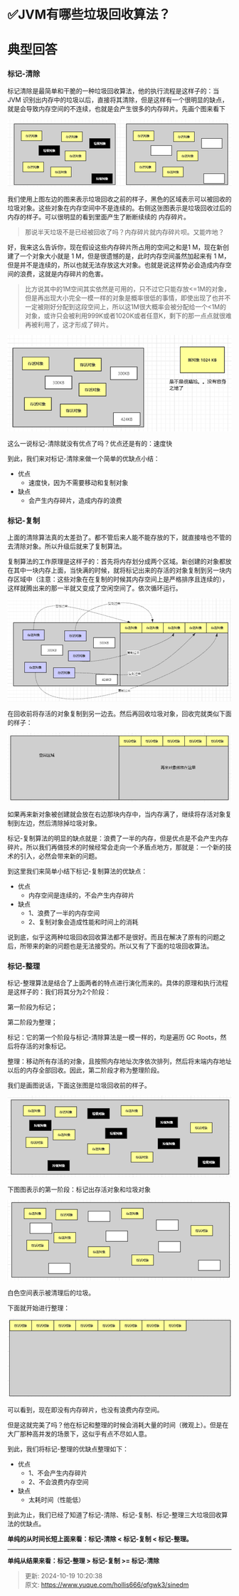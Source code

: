 # ✅JVM有哪些垃圾回收算法？

# 典型回答
### 标记-清除
标记清除是最简单和干脆的一种垃圾回收算法，他的执行流程是这样子的：当 JVM 识别出内存中的垃圾以后，直接将其清除，但是这样有一个很明显的缺点，就是会导致内存空间的不连续，也就是会产生很多的内存碎片。先画个图来看下



![1670154913257-cc81dc24-73c5-4b4f-9eac-9ee3023b1146.png](./img/0hEd2MWatG1xlTAJ/1670154913257-cc81dc24-73c5-4b4f-9eac-9ee3023b1146-500294.png)

我们使用上图左边的图来表示垃圾回收之前的样子，黑色的区域表示可以被回收的垃圾对象。这些对象在内存空间中不是连续的。右侧这张图表示是垃圾回收过后的内存的样子。可以很明显的看到里面产生了断断续续的 内存碎片。



> 那说半天垃圾不是已经被回收了吗？内存碎片就内存碎片呗。又能咋地？
>



好，我来这么告诉你，现在假设这些内存碎片所占用的空间之和是1 M，现在新创建了一个对象大小就是 1 M，但是很遗憾的是，此时内存空间虽然加起来有 1 M，但是并不是连续的，所以也就无法存放这大对象。也就是说这样势必会造成内存空间的浪费，这就是内存碎片的危害。



> 比方说其中的1M空间其实依然是可用的，只不过它只能存放<=1M的对象，但是再出现大小完全一模一样的对象是概率很低的事情，即使出现了也并不一定被刚好分配到这段空间上，所以这1M很大概率会被分配给一个<1M的对象，或许只会被利用999K或者1020K或者任意K，剩下的那一点点就很难再被利用了，这才形成了碎片。
>



![1670154913334-9eb41eee-0121-451f-b968-47bb74978b4b.png](./img/0hEd2MWatG1xlTAJ/1670154913334-9eb41eee-0121-451f-b968-47bb74978b4b-104236.png)



这么一说标记-清除就没有优点了吗？优点还是有的：速度快

到此，我们来对标记-清除来做一个简单的优缺点小结：

+ 优点
    - 速度快，因为不需要移动和复制对象
+ 缺点
    - 会产生内存碎片，造成内存的浪费

### 
### 标记-复制
上面的清除算法真的太差劲了。都不管后来人能不能存放的下，就直接啥也不管的去清除对象。所以升级后就来了复制算法。



复制算法的工作原理是这样子的：首先将内存划分成两个区域。新创建的对象都放在其中一块内存上面，当快满的时候，就将标记出来的存活的对象复制到另一块内存区域中（注意：这些对象在在复制的时候其内存空间上是严格排序且连续的），这样就腾出来的那一半就又变成了空闲空间了。依次循环运行。

![1670154913319-524e06c8-3a62-4cd1-bb50-6e0cdb362534.png](./img/0hEd2MWatG1xlTAJ/1670154913319-524e06c8-3a62-4cd1-bb50-6e0cdb362534-664771.png)

在回收前将存活的对象复制到另一边去。然后再回收垃圾对象，回收完就类似下面的样子：

![1670154913266-620d8b08-3141-4fad-adaf-9d68dd6c6b54.png](./img/0hEd2MWatG1xlTAJ/1670154913266-620d8b08-3141-4fad-adaf-9d68dd6c6b54-891784.png)

如果再来新对象被创建就会放在右边那块内存中，当内存满了，继续将存活对象复制到左边，然后清除掉垃圾对象。



标记-复制算法的明显的缺点就是：浪费了一半的内存，但是优点是不会产生内存碎片。所以我们再做技术的时候经常会走向一个矛盾点地方，那就是：一个新的技术的引入，必然会带来新的问题。



到这里我们来简单小结下标记-复制算法的优缺点：

+ 优点
    - 内存空间是连续的，不会产生内存碎片
+ 缺点
    - 1、浪费了一半的内存空间
    - 2、复制对象会造成性能和时间上的消耗



说到底，似乎这两种垃圾回收回收算法都不是很好。而且在解决了原有的问题之后，所带来的新的问题也是无法接受的。所以又有了下面的垃圾回收算法。



### 标记-整理
标记-整理算法是结合了上面两者的特点进行演化而来的。具体的原理和执行流程是这样子的：我们将其分为2个阶段：



第一阶段为标记；

第二阶段为整理；



标记：它的第一个阶段与标记-清除算法是一模一样的，均是遍历 GC Roots，然后将存活的对象标记。

整理：移动所有存活的对象，且按照内存地址次序依次排列，然后将末端内存地址以后的内存全部回收。因此，第二阶段才称为整理阶段。



我们是画图说话，下面这张图是垃圾回收前的样子。

![1670154913285-5bb3244c-5922-45bd-808e-7dacaf484788.png](./img/0hEd2MWatG1xlTAJ/1670154913285-5bb3244c-5922-45bd-808e-7dacaf484788-002724.png)

下图图表示的第一阶段：标记出存活对象和垃圾对象

![1670154913927-fe211ad6-339f-4134-ae76-075109a20d5b.png](./img/0hEd2MWatG1xlTAJ/1670154913927-fe211ad6-339f-4134-ae76-075109a20d5b-666284.png)

白色空间表示被清理后的垃圾。

下面就开始进行整理：

![1670154914105-c7c88dc7-d51d-4e55-9a0a-949e9e6dc190.png](./img/0hEd2MWatG1xlTAJ/1670154914105-c7c88dc7-d51d-4e55-9a0a-949e9e6dc190-360973.png)

可以看到，现在即没有内存碎片，也没有浪费内存空间。



但是这就完美了吗？他在标记和整理的时候会消耗大量的时间（微观上）。但是在大厂那种高并发的场景下，这似乎有点不尽如人意。



到此，我们将标记-整理的优缺点整理如下：

+ 优点
    - 1、不会产生内存碎片
    - 2、不会浪费内存空间
+ 缺点
    - 太耗时间（性能低）



到此为止，我们已经了知道了标记-清除、标记-复制、标记-整理三大垃圾回收算法的优缺点。



**单纯的从时间长短上面来看：标记-清除 < 标记-复制 < 标记-整理。**

****

**单纯从结果来看：标记-整理 > 标记-复制 >= 标记-清除**









> 更新: 2024-10-19 10:20:38  
> 原文: <https://www.yuque.com/hollis666/qfgwk3/sinedm>
